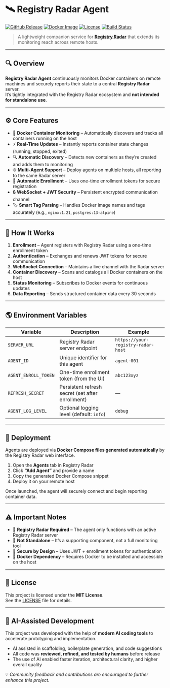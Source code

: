 # 🛰️ Registry Radar Agent  

[![GitHub Release](https://img.shields.io/github/v/release/andrewbusbee/registry-radar-agent?color=4CAF50&label=Release)](https://github.com/andrewbusbee/registry-radar-agent/releases)
[![Docker Image](https://img.shields.io/docker/pulls/andrewbusbee/registry-radar-agent?color=2496ED&logo=docker&label=Docker)](https://hub.docker.com/r/andrewbusbee/registry-radar-agent)
[![License](https://img.shields.io/github/license/andrewbusbee/registry-radar-agent?color=blue?branch=main&cacheSeconds=60&v=4)](https://github.com/andrewbusbee/registry-radar-agent/blob/main/LICENSE)
[![Build Status](https://img.shields.io/github/actions/workflow/status/andrewbusbee/registry-radar-agent/docker-build.yml?label=Build&logo=githubactions)](https://github.com/andrewbusbee/registry-radar-agent/actions)


> A lightweight companion service for **[Registry Radar](https://github.com/andrewbusbee/registry-radar)** that extends its monitoring reach across remote hosts.

---

## 🔍 Overview  

**Registry Radar Agent** continuously monitors Docker containers on remote machines and securely reports their state to a central **Registry Radar** server.  
It’s tightly integrated with the Registry Radar ecosystem and **not intended for standalone use**.

---

## ⚙️ Core Features  

- 🐳 **Docker Container Monitoring** – Automatically discovers and tracks all containers running on the host  
- ⚡ **Real-Time Updates** – Instantly reports container state changes (running, stopped, exited)  
- 🔍 **Automatic Discovery** – Detects new containers as they’re created and adds them to monitoring  
- 🌐 **Multi-Agent Support** – Deploy agents on multiple hosts, all reporting to the same Radar server  
- 🧩 **Automatic Enrollment** – Uses one-time enrollment tokens for secure registration  
- 🔒 **WebSocket + JWT Security** – Persistent encrypted communication channel  
- 🏷️ **Smart Tag Parsing** – Handles Docker image names and tags accurately (e.g., `nginx:1.21`, `postgres:13-alpine`)

---

## 🧭 How It Works  

1. **Enrollment** – Agent registers with Registry Radar using a one-time enrollment token  
2. **Authentication** – Exchanges and renews JWT tokens for secure communication  
3. **WebSocket Connection** – Maintains a live channel with the Radar server  
4. **Container Discovery** – Scans and catalogs all Docker containers on the host  
5. **Status Monitoring** – Subscribes to Docker events for continuous updates  
6. **Data Reporting** – Sends structured container data every 30 seconds  

---

## 🌎 Environment Variables  

| Variable | Description | Example |
|-----------|--------------|----------|
| `SERVER_URL` | Registry Radar server endpoint | `https://your-registry-radar-host` |
| `AGENT_ID` | Unique identifier for this agent | `agent-001` |
| `AGENT_ENROLL_TOKEN` | One-time enrollment token (from the UI) | `abc123xyz` |
| `REFRESH_SECRET` | Persistent refresh secret (set after enrollment) | — |
| `AGENT_LOG_LEVEL` | Optional logging level (default: `info`) | `debug` |

---

## 🚀 Deployment  

Agents are deployed via **Docker Compose files generated automatically** by the Registry Radar web interface.

1. Open the **Agents** tab in Registry Radar  
2. Click **“Add Agent”** and provide a name  
3. Copy the generated Docker Compose snippet  
4. Deploy it on your remote host  

Once launched, the agent will securely connect and begin reporting container data.

---

## ⚠️ Important Notes  

- 🔗 **Registry Radar Required** – The agent only functions with an active Registry Radar server  
- 🧭 **Not Standalone** – It’s a supporting component, not a full monitoring tool  
- 🔐 **Secure by Design** – Uses JWT + enrollment tokens for authentication  
- 🐋 **Docker Dependency** – Requires Docker to be installed and accessible on the host  

---

## 🪪 License  

This project is licensed under the **MIT License**.  
See the [LICENSE](./LICENSE) file for details.

---

## 🤖 AI-Assisted Development  

This project was developed with the help of **modern AI coding tools** to accelerate prototyping and implementation.  

- AI assisted in scaffolding, boilerplate generation, and code suggestions  
- All code was **reviewed, refined, and tested by humans** before release  
- The use of AI enabled faster iteration, architectural clarity, and higher overall quality  

💡 *Community feedback and contributions are encouraged to further enhance this project.*
